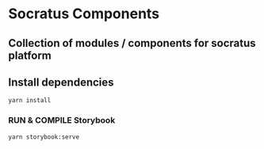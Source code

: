 # Socratus Components
## Collection of modules / components for socratus platform 

## Install dependencies
```
yarn install
```

### RUN & COMPILE Storybook
```
yarn storybook:serve
```
